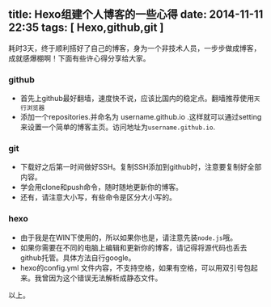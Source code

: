 title: Hexo组建个人博客的一些心得
date: 2014-11-11 22:35
tags: [ Hexo,github,git ] 
---
耗时3天，终于顺利搭好了自己的博客，身为一个非技术人员，一步步做成博客，成就感爆棚啊！下面有些许心得分享给大家。

<!-- more -->
  
### github
- 首先上github最好翻墙，速度快不说，应该比国内的稳定点。翻墙推荐使用`天行浏览器`
- 添加一个repositories.并命名为 username.github.io .这样就可以通过setting来设置一个简单的博客主页。访问地址为`username.github.io`.
  
### git
- 下载好之后第一时间做好SSH。复制SSH添加到github时，注意要复制好全部内容。
- 学会用clone和push命令，随时随地更新你的博客。
- 还有，请注意大小写，有些命令是区分大小写的。

### hexo
- 由于我是在WIN下使用的，所以如果你也是，请注意先装`node.js`哦。
- 如果你需要在不同的电脑上编辑和更新你的博客，请记得将源代码也丢去github托管。具体方法自行google。
- hexo的config.yml 文件内容，不支持空格，如果有空格，可以用双引号包起来。我曾因为这个错误无法解析成静态文件。
  
以上。